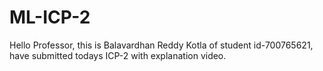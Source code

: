 # ML-ICP-2

Hello Professor, this is Balavardhan Reddy Kotla of student id-700765621, have submitted todays ICP-2 with explanation video.
